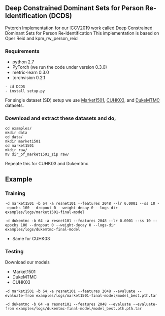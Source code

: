 ##  Deep Constrained Dominant Sets for Person Re-Identification (DCDS)
Pytorch Implementation for our ICCV2019 work called Deep Constrained Dominant Sets for Person Re-Identification
This implementation is based on Oper Reid and kpm_rw_person_reid

### Requirements 
* python 2.7 
* PyTorch (we run the code under version 0.3.0)
* metric-learn 0.3.0
* torchvision 0.2.1

```shell 
- cd DCDS
- install setup.py
```


For single dataset (SD) setup we use [Market1501](https://drive.google.com/file/d/0B8-rUzbwVRk0c054eEozWG9COHM/view), [CUHK03](//docs.google.com/spreadsheet/viewform?usp=drive_web&formkey=dHRkMkFVSUFvbTJIRkRDLWRwZWpONnc6MA#gid=0), and [DukeMTMC](https://drive.google.com/uc?id=0B0VOCNYh8HeRdnBPa2ZWaVBYSVk) datasets.
### Download and extract these datasets and do,
```shell 
cd examples/
mkdir data
cd data/
mkdir market1501
cd market1501
mkdir raw/
mv dir_of_market1501_zip raw/
```
Repeate this for CUHK03 and Dukemtmc.



## Example

### Training
```
-d market1501 -b 64 -a resnet101 --features 2048 --lr 0.0001 --ss 10 --epochs 100 --dropout 0 --weight-decay 0 --logs-dir examples/logs/market1501-final-model
```
```
-d dukemtmc -b 64 -a resnet101 --features 2048 --lr 0.0001 --ss 10 --epochs 100 --dropout 0 --weight-decay 0 --logs-dir examples/logs/dukemtmc-final-model
```

- Same for CUHK03

### Testing
Download our models
* Market1501
* DukeMTMC
* CUHK03
```
-d market1501 -b 64 -a resnet101 --features 2048 --evaluate --evaluate-from examples/logs/market1501-final-model/model_best.pth.tar

-d dukemtmc -b 64 -a resnet101 --features 2048 --evaluate --evaluate-from examples/logs/dukemtmc-final-model/model_best.pth.pth.tar
```



